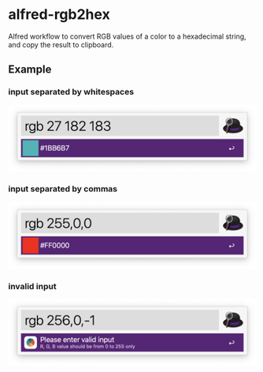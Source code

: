 # alfred-rgb2hex
Alfred workflow to convert RGB values of a color to a hexadecimal string, and copy the result to clipboard.

## Example

### input separated by whitespaces

![](https://raw.githubusercontent.com/sonicwu/alfred-rgb2hex/master/screenshots/screenshot_0.png)

### input separated by commas

![](https://raw.githubusercontent.com/sonicwu/alfred-rgb2hex/master/screenshots/screenshot_1.png)

### invalid input

![](https://raw.githubusercontent.com/sonicwu/alfred-rgb2hex/master/screenshots/screenshot_2.png)